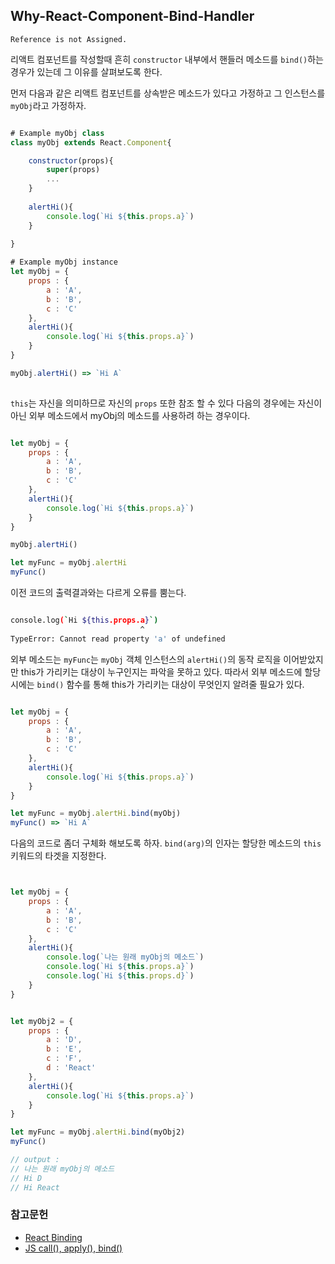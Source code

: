 ## Why-React-Component-Bind-Handler

`Reference is not Assigned.`

리액트 컴포넌트를 작성할때 흔히 `constructor` 내부에서 핸들러 메소드를 `bind()`하는 경우가 있는데 그 이유를 살펴보도록 한다.

먼저 다음과 같은 리액트 컴포넌트를 상속받은 메소드가 있다고 가정하고 그 인스턴스를 `myObj`라고 가정하자.

```javascript

# Example myObj class
class myObj extends React.Component{

    constructor(props){
        super(props)
        ...
    }
    
    alertHi(){
        console.log(`Hi ${this.props.a}`)    
    }
    
}

# Example myObj instance
let myObj = {
    props : {
        a : 'A',
        b : 'B',
        c : 'C'
    },
    alertHi(){
        console.log(`Hi ${this.props.a}`)
    }
}

myObj.alertHi() => `Hi A`
    

```

`this`는 자신을 의미하므로 자신의 `props` 또한 참조 할 수 있다 다음의 경우에는 자신이 아닌 외부 메소드에서 myObj의 메소드를
사용하려 하는 경우이다.

```javascript

let myObj = {
    props : {
        a : 'A',
        b : 'B',
        c : 'C'
    },
    alertHi(){
        console.log(`Hi ${this.props.a}`)
    }
}

myObj.alertHi()

let myFunc = myObj.alertHi
myFunc() 

```

이전 코드의 출력결과와는 다르게 오류를 뿜는다.

```Bash

console.log(`Hi ${this.props.a}`)
                             ^                       
TypeError: Cannot read property 'a' of undefined

```

외부 메소드는 `myFunc`는 `myObj` 객체 인스턴스의 `alertHi()`의 동작 로직을 이어받았지만
this가 가리키는 대상이 누구인지는 파악을 못하고 있다. 따라서 외부 메소드에 할당시에는 `bind()` 함수를 통해
this가 가리키는 대상이 무엇인지 알려줄 필요가 있다.

```javascript

let myObj = {
    props : {
        a : 'A',
        b : 'B',
        c : 'C'
    },
    alertHi(){
        console.log(`Hi ${this.props.a}`)
    }
}

let myFunc = myObj.alertHi.bind(myObj)
myFunc() => `Hi A`

```

다음의 코드로 좀더 구체화 해보도록 하자. `bind(arg)`의 인자는 할당한 메소드의 `this` 키워드의 타겟을 지정한다.

```javascript


let myObj = {
    props : {
        a : 'A',
        b : 'B',
        c : 'C'
    },
    alertHi(){
        console.log(`나는 원래 myObj의 메소드`)
        console.log(`Hi ${this.props.a}`)
        console.log(`Hi ${this.props.d}`)
    }
}


let myObj2 = {
    props : {
        a : 'D',
        b : 'E',
        c : 'F',
        d : 'React'
    },
    alertHi(){
        console.log(`Hi ${this.props.a}`)
    }
}

let myFunc = myObj.alertHi.bind(myObj2)
myFunc()

// output : 
// 나는 원래 myObj의 메소드
// Hi D
// Hi React

```

### 참고문헌

- [React Binding](https://medium.com/@khwsc1/react%EC%97%90%EC%84%9C%EC%9D%98-%EB%B0%94%EC%9D%B8%EB%94%A9-binding-%EB%B0%A9%EB%B2%95%EB%93%A4-a595ff9190b6)
- [JS call(), apply(), bind()](https://www.zerocho.com/category/JavaScript/post/57433645a48729787807c3fd)
